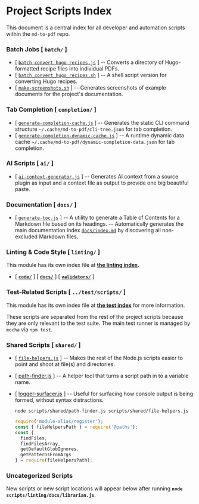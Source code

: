 # Project Scripts Index

This document is a central index for all developer and automation scripts within the `md-to-pdf` repo.

### Batch Jobs [ `batch/` ]

  - [ [`batch-convert-hugo-recipes.js`](batch/batch-convert-hugo-recipes.js) ]
    -- Converts a directory of Hugo-formatted recipe files into individual PDFs.
  - [ [`batch_convert_hugo_recipes.sh`](batch/batch_convert_hugo_recipes.sh) ]
    -- A shell script version for converting Hugo recipes.
  - [ [`make-screenshots.sh`](batch/make-screenshots.sh) ]
    -- Generates screenshots of example documents for the project's documentation.

### Tab Completion [ `completion/` ]

  - [ [`generate-completion-cache.js`](completion/generate-completion-cache.js) ]
    -- Generates the static CLI command structure `~/.cache/md-to-pdf/cli-tree.json` for tab completion.
  - [ [`generate-completion-dynamic-cache.js`](completion/generate-completion-dynamic-cache.js) ]
    -- A runtime dynamic data cache `~/.cache/md-to-pdf/dynamic-completion-data.json` for tab completion.

### AI Scripts [ `ai/` ]

  - [ [`ai-context-generator.js`](ai/ai-context-generator.js) ]
    -- Generates AI context from a source plugin as input and a context file as output to provide one big beautiful paste.

### Documentation [ `docs/` ]

  - [ [`generate-toc.js`](docs/generate-toc.js) ]
    -- A utility to generate a Table of Contents for a Markdown file based on its headings.
    -- Automatically generates the main documentation index [`docs/index.md`](../docs/index.md) by discovering all non-excluded Markdown files.

### Linting & Code Style [ `linting/` ]

This module has its own index file at [**the linting index**](linting/index.md).

- [ [**`code/`**](linting/code/) ]
  [ [**`docs/`**](linting/docs/) ]
  [ [**`validators/`**](linting/validators/) ]

### Test-Related Scripts [ `../test/scripts/` ]

This module has its own index file at [**the test index**](../test/index.md) for more information.

  These scripts are separated from the rest of the project scripts because they are only relevant to the test suite.
  The main test runner is managed by `mocha` via `npm test`.

### Shared Scripts [ `shared/` ]

  - [ [`file-helpers.js`](shared/file-helpers.js) ] -- Makes the rest of the Node.js scripts easier to point and shoot at file(s) and directories.
  - [ [path-finder.js](shared/path-finder.js) ]
    -- A helper tool that turns a script path in to a variable name.
  - [ [logger-surfacer.js](shared/logger-surfacer.js) ]
    -- Useful for surfacing how console output is being formed, without syntax distractions.

    `node scripts/shared/path-finder.js scripts/shared/file-helpers.js`
    ```js
    require('module-alias/register');
    const { fileHelpersPath } = require('@paths');
    const {
      findFiles,
      findFilesArray,
      getDefaultGlobIgnores,
      getPatternsFromArgs
    } = require(fileHelpersPath);
    ```

### Uncategorized Scripts

New scripts or new script locations will appear below after running
**`node scripts/linting/docs/librarian.js`**.

<!-- uncategorized-start -->
<!-- uncategorized-end -->
